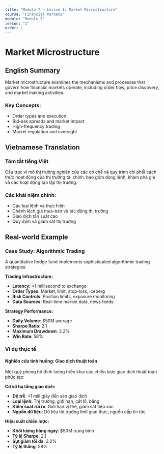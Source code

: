 ```yaml
---
title: "Module 7 – Lesson 1: Market Microstructure"
course: "Financial Markets"
module: "Module 7"
lesson: "1"
order: 1
---
```


# Market Microstructure

## English Summary

Market microstructure examines the mechanisms and processes that govern how financial markets operate, including order flow, price discovery, and market making activities.

### Key Concepts:

- Order types and execution
- Bid-ask spreads and market impact
- High-frequency trading
- Market regulation and oversight

## Vietnamese Translation

### Tóm tắt tiếng Việt

Cấu trúc vi mô thị trường nghiên cứu các cơ chế và quy trình chi phối cách thức hoạt động của thị trường tài chính, bao gồm dòng lệnh, khám phá giá và các hoạt động tạo lập thị trường.

### Các khái niệm chính:

- Các loại lệnh và thực hiện
- Chênh lệch giá mua-bán và tác động thị trường
- Giao dịch tần suất cao
- Quy định và giám sát thị trường

## Real-world Example

### Case Study: Algorithmic Trading

A quantitative hedge fund implements sophisticated algorithmic trading strategies:

**Trading Infrastructure:**

- **Latency**: <1 millisecond to exchange
- **Order Types**: Market, limit, stop-loss, iceberg
- **Risk Controls**: Position limits, exposure monitoring
- **Data Sources**: Real-time market data, news feeds

**Strategy Performance:**

- **Daily Volume**: $50M average
- **Sharpe Ratio**: 2.1
- **Maximum Drawdown**: 3.2%
- **Win Rate**: 58%

### Ví dụ thực tế

#### Nghiên cứu tình huống: Giao dịch thuật toán

Một quỹ phòng hộ định lượng triển khai các chiến lược giao dịch thuật toán phức tạp:

**Cơ sở hạ tầng giao dịch:**

- **Độ trễ**: <1 mili giây đến sàn giao dịch
- **Loại lệnh**: Thị trường, giới hạn, cắt lỗ, băng
- **Kiểm soát rủi ro**: Giới hạn vị thế, giám sát tiếp xúc
- **Nguồn dữ liệu**: Dữ liệu thị trường thời gian thực, nguồn cấp tin tức

**Hiệu suất chiến lược:**

- **Khối lượng hàng ngày**: $50M trung bình
- **Tỷ lệ Sharpe**: 2.1
- **Sụt giảm tối đa**: 3.2%
- **Tỷ lệ thắng**: 58%
